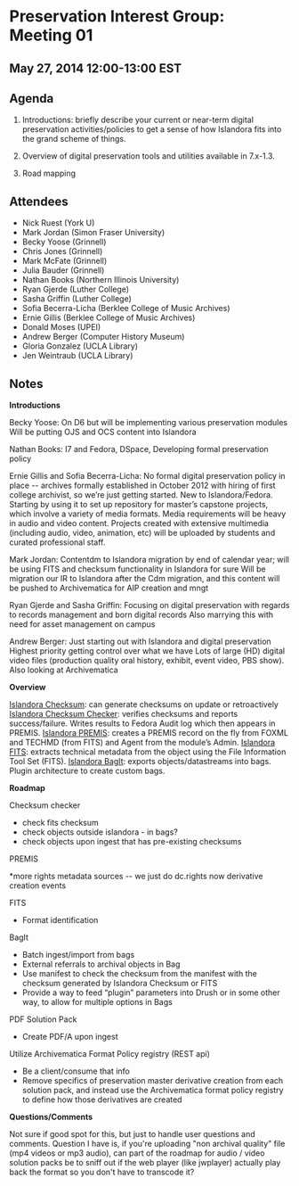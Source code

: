 # Preservation Interest Group: Meeting 01

## May 27, 2014 12:00-13:00 EST

## Agenda

1. Introductions: briefly describe your current or near-term digital 
preservation activities/policies to get a sense of how Islandora fits 
into the grand scheme of things.

2. Overview of digital preservation tools and utilities available in 
7.x-1.3.

3. Road mapping

## Attendees

* Nick Ruest (York U)
* Mark Jordan (Simon Fraser University)
* Becky Yoose (Grinnell)
* Chris Jones (Grinnell)
* Mark McFate (Grinnell)
* Julia Bauder (Grinnell)
* Nathan Books (Northern Illinois University)
* Ryan Gjerde (Luther College)
* Sasha Griffin (Luther College)
* Sofia Becerra-Licha (Berklee College of Music Archives)
* Ernie Gillis (Berklee College of Music Archives)
* Donald Moses (UPEI)
* Andrew Berger (Computer History Museum)
* Gloria Gonzalez (UCLA Library)
* Jen Weintraub     (UCLA Library)


## Notes

**Introductions**

Becky Yoose: On D6 but will be implementing various preservation modules Will be putting OJS and OCS content into Islandora

Nathan Books: I7 and Fedora, DSpace, Developing formal preservation policy

Ernie Gillis and Sofia Becerra-Licha: No formal digital preservation policy in place -- archives formally established in October 2012 with hiring of first college archivist, so we’re just getting started. New to Islandora/Fedora. Starting by using it to set up repository for master’s capstone projects, which involve a variety of media formats. Media requirements will be heavy in audio and video content. Projects created with extensive multimedia (including audio, video, animation, etc) will be uploaded by students and curated professional staff. 

Mark Jordan: Contentdm to Islandora migration by end of calendar year; will be using FITS and checksum functionality in Islandora for sure
Will be migration our IR to Islandora after the Cdm migration, and this content will be pushed to Archivematica for AIP creation and mngt

Ryan Gjerde and Sasha Griffin: Focusing on digital preservation with regards to records management and born digital records Also marrying this with need for asset management on campus

Andrew Berger: Just starting out with Islandora and digital preservation Highest priority getting control over what we have Lots of large (HD) digital video files (production quality oral history, exhibit, event video, PBS show). Also looking at Archivematica

**Overview**

[Islandora Checksum](https://github.com/islandora/islandora_checksum): can generate checksums on update or retroactively
[Islandora Checksum Checker](https://github.com/islandora/islandora_checksum_checker): verifies checksums and reports success/failure. Writes results to Fedora Audit log which then appears in PREMIS. 
[Islandora PREMIS](https://github.com/islandora/islandora_premis): creates a PREMIS record on the fly from FOXML and TECHMD (from FITS) and Agent from the module’s Admin.
[Islandora FITS](https://github.com/islandora/islandora_fits): extracts technical metadata from the object using the File Information Tool Set (FITS).
[Islandora BagIt](https://github.com/islandora/islandora_fits): exports objects/datastreams into bags. Plugin architecture to create custom bags.

**Roadmap**

Checksum checker

* check fits checksum
* check objects outside islandora - in bags?
* check objects upon ingest that has pre-existing checksums

PREMIS

*more rights metadata sources -- we just do dc.rights now derivative creation events

FITS

* Format identification

BagIt

* Batch ingest/import from bags
* External referrals to archival objects in Bag
* Use manifest to check the checksum from the manifest with the checksum generated by Islandora Checksum or FITS
* Provide a way to feed “plugin” parameters into Drush or in some other way, to allow for multiple options in Bags

PDF Solution Pack

* Create PDF/A upon ingest

Utilize Archivematica Format Policy registry (REST api)

* Be a client/consume that info
* Remove specifics of preservation master derivative creation from each solution pack, and instead use the Archivematica  format policy registry to define how those derivatives are created

**Questions/Comments**

Not sure if good spot for this, but just to handle user questions and comments. Question I have is, if you're uploading "non archival quality" file (mp4 videos or mp3 audio), can part of the roadmap for audio / video solution packs be to sniff out if the web player (like jwplayer) actually play back the format so you don't have to transcode it?
